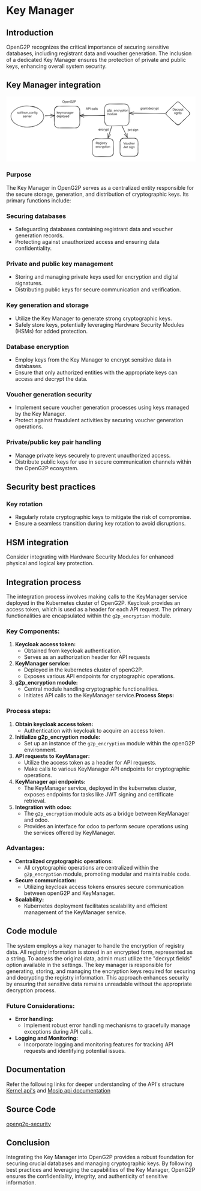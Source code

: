 # Key Manager

## Introduction

OpenG2P recognizes the critical importance of securing sensitive databases, including registrant data and voucher generation. The inclusion of a dedicated Key Manager ensures the protection of private and public keys, enhancing overall system security.

## Key Manager integration

<img src="../.gitbook/assets/file.excalidraw (4).svg" alt="The workflow of keymanager" class="gitbook-drawing">

### Purpose

The Key Manager in OpenG2P serves as a centralized entity responsible for the secure storage, generation, and distribution of cryptographic keys. Its primary functions include:

### Securing databases

* Safeguarding databases containing registrant data and voucher generation records.
* Protecting against unauthorized access and ensuring data confidentiality.

### Private and public key management

* Storing and managing private keys used for encryption and digital signatures.
* Distributing public keys for secure communication and verification.

### Key generation and storage

* Utilize the Key Manager to generate strong cryptographic keys.
* Safely store keys, potentially leveraging Hardware Security Modules (HSMs) for added protection.

### Database encryption

* Employ keys from the Key Manager to encrypt sensitive data in databases.
* Ensure that only authorized entities with the appropriate keys can access and decrypt the data.

### Voucher generation security

* Implement secure voucher generation processes using keys managed by the Key Manager.
* Protect against fraudulent activities by securing voucher generation operations.

### Private/public key pair handling

* Manage private keys securely to prevent unauthorized access.
* Distribute public keys for use in secure communication channels within the OpenG2P ecosystem.

## Security best practices

### Key rotation

* Regularly rotate cryptographic keys to mitigate the risk of compromise.
* Ensure a seamless transition during key rotation to avoid disruptions.

## HSM integration

Consider integrating with Hardware Security Modules for enhanced physical and logical key protection.

## Integration process&#x20;

The integration process involves making calls to the KeyManager service deployed in the Kubernetes cluster of OpenG2P. Keycloak provides an access token, which is used as a header for each API request. The primary functionalities are encapsulated within the `g2p_encryption` module.

### **Key Components:**

1. **Keycloak  access token:**
   * Obtained from keycloak authentication.
   * Serves as an authorization header for API requests
2. **KeyManager service:**
   * Deployed in the kubernetes cluster of openG2P.
   * Exposes various API endpoints for cryptographic operations.
3. **g2p\_encryption module:**
   * Central module handling cryptographic functionalities.
   * Initiates API calls to the KeyManager service.**Process Steps:**

### **Process steps:**

1. **Obtain keycloak access token:**
   * Authentication with keycloak to acquire an access token.
2. **Initialize g2p\_encryption module:**
   * Set up an instance of the `g2p_encryption` module within the openG2P environment.
3. **API requests to KeyManager:**
   * Utilize the access token as a header for API requests.
   * Make calls to various KeyManager API endpoints for cryptographic operations.
4. **KeyManager api endpoints:**
   * The KeyManager service, deployed in the kubernetes cluster, exposes endpoints for tasks like JWT signing and certificate retrieval.
5. **Integration with odoo:**
   * The `g2p_encryption` module acts as a bridge between KeyManager and odoo.
   * Provides an interface for odoo to perform secure operations using the services offered by KeyManager.

### **Advantages:**

* **Centralized cryptographic operations:**
  * All cryptographic operations are centralized within the `g2p_encryption` module, promoting modular and maintainable code.
* **Secure communication:**
  * Utilizing keycloak access tokens ensures secure communication between openG2P and KeyManager.
* **Scalability:**
  * Kubernetes deployment facilitates scalability and efficient management of the KeyManager service.

## Code module

The system employs a key manager to handle the encryption of registry data. All registry information is stored in an encrypted form, represented as a string. To access the original data, admin must utilize the "decrypt fields" option available in the settings. The key manager is responsible for generating, storing, and managing the encryption keys required for securing and decrypting the registry information. This approach enhances security by ensuring that sensitive data remains unreadable without the appropriate decryption process.&#x20;

### **Future Considerations:**

* **Error handling:**
  * Implement robust error handling mechanisms to gracefully manage exceptions during API calls.
* **Logging and Monitoring:**
  * Incorporate logging and monitoring features for tracking API requests and identifying potential issues.

## Documentation

Refer the following links for deeper understanding of the API's structure [Kernel api's](https://docs.mosip.io/1.1.5/apis/kernel-apis) and [Mosip api documentation](https://mosip.github.io/documentation/1.2.0/kernel-keymanager-service.html)

## Source Code

[openg2p-security](../pbms/development/repositories/openg2p-security.md)

## Conclusion

Integrating the Key Manager into OpenG2P provides a robust foundation for securing crucial databases and managing cryptographic keys. By following best practices and leveraging the capabilities of the Key Manager, OpenG2P ensures the confidentiality, integrity, and authenticity of sensitive information.
